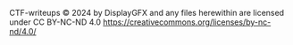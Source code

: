 CTF-writeups © 2024 by DisplayGFX and any files herewithin are licensed under CC BY-NC-ND 4.0
https://creativecommons.org/licenses/by-nc-nd/4.0/
